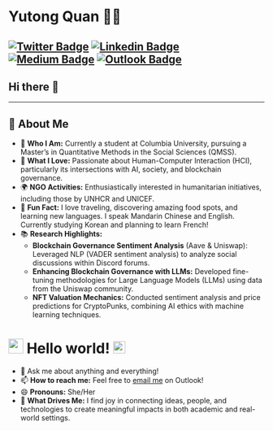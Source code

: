 # Yutong Quan 👨‍💻

[![Twitter Badge](https://img.shields.io/badge/-@yutongquan-1DA1F2?style=flat-square&labelColor=1DA1F2&logo=x&logoColor=white&link=https://x.com/yutong_quan)](https://x.com/yutong_quan) 
[![Linkedin Badge](https://img.shields.io/badge/-yutongquan-0077B5?style=flat-square&logo=Linkedin&logoColor=white&link=https://www.linkedin.com/in/yutongquan/)](https://www.linkedin.com/in/yutongquan/) 
[![Medium Badge](https://img.shields.io/badge/-@yutongquan-00AB6C?style=flat-square&labelColor=000000&logo=Medium&logoColor=white&link=https://medium.com/@yutong_quan)](https://medium.com/@yutong_quan) 
[![Outlook Badge](https://img.shields.io/badge/-yutongq@outlook.com-0078D4?style=flat-square&labelColor=0078D4)](mailto:yutongq@outlook.com)
---

## Hi there 👋

-------
  
## 🧐 About Me

- 🏫 **Who I Am:** Currently a student at Columbia University, pursuing a Master’s in Quantitative Methods in the Social Sciences (QMSS).  
- 🤖 **What I Love:** Passionate about Human-Computer Interaction (HCI), particularly its intersections with AI, society, and blockchain governance.  
- 🌍 **NGO Activities:** Enthusiastically interested in humanitarian initiatives, including those by UNHCR and UNICEF.  
- 🍴 **Fun Fact:** I love traveling, discovering amazing food spots, and learning new languages. I speak Mandarin Chinese and English. Currently studying Korean and planning to learn French!  
- 📚 **Research Highlights:**  
  - **Blockchain Governance Sentiment Analysis** (Aave & Uniswap): Leveraged NLP (VADER sentiment analysis) to analyze social discussions within Discord forums.  
  - **Enhancing Blockchain Governance with LLMs:** Developed fine-tuning methodologies for Large Language Models (LLMs) using data from the Uniswap community.  
  - **NFT Valuation Mechanics:** Conducted sentiment analysis and price predictions for CryptoPunks, combining AI ethics with machine learning techniques.  



# <img src="https://github.com/TheDudeThatCode/TheDudeThatCode/blob/master/Assets/Hi.gif" width="29px"> Hello world!&nbsp;<img src="https://github.com/TheDudeThatCode/TheDudeThatCode/blob/master/Assets/Earth.gif" width="24px">

- 💬 Ask me about anything and everything!
- 📫 **How to reach me:** Feel free to [email me](mailto:yutongq@outlook.com) on Outlook!  
- 😄 **Pronouns:** She/Her  
- 🌟 **What Drives Me:** I find joy in connecting ideas, people, and technologies to create meaningful impacts in both academic and real-world settings.
